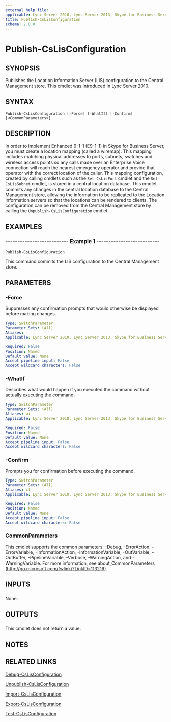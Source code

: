 ```yaml
---
external help file: 
applicable: Lync Server 2010, Lync Server 2013, Skype for Business Server 2015
title: Publish-CsLisConfiguration
schema: 2.0.0
---
```


# Publish-CsLisConfiguration

## SYNOPSIS
Publishes the Location Information Server (LIS) configuration to the Central Management store.
This cmdlet was introduced in Lync Server 2010.


## SYNTAX

```
Publish-CsLisConfiguration [-Force] [-WhatIf] [-Confirm] [<CommonParameters>]
```

## DESCRIPTION
In order to implement Enhanced 9-1-1 (E9-1-1) in Skype for Business Server, you must create a location mapping (called a wiremap).
This mapping includes matching physical addresses to ports, subnets, switches and wireless access points so any calls made over an Enterprise Voice connection will reach the nearest emergency operator and provide that operator with the correct location of the caller.
This mapping configuration, created by calling cmdlets such as the `Set-CsLisPort` cmdlet and the `Set-CsLisSubnet` cmdlet, is stored in a central location database.
This cmdlet commits any changes in the central location database to the Central Management store, allowing the information to be replicated to the Location Information servers so that the locations can be rendered to clients.
The configuration can be removed from the Central Management store by calling the `Unpublish-CsLisConfiguration` cmdlet.


## EXAMPLES

### -------------------------- Example 1 --------------------------
```
Publish-CsLisConfiguration
```

This command commits the LIS configuration to the Central Management store.


## PARAMETERS

### -Force
Suppresses any confirmation prompts that would otherwise be displayed before making changes.

```yaml
Type: SwitchParameter
Parameter Sets: (All)
Aliases: 
Applicable: Lync Server 2010, Lync Server 2013, Skype for Business Server 2015

Required: False
Position: Named
Default value: None
Accept pipeline input: False
Accept wildcard characters: False
```

### -WhatIf
Describes what would happen if you executed the command without actually executing the command.

```yaml
Type: SwitchParameter
Parameter Sets: (All)
Aliases: wi
Applicable: Lync Server 2010, Lync Server 2013, Skype for Business Server 2015

Required: False
Position: Named
Default value: None
Accept pipeline input: False
Accept wildcard characters: False
```

### -Confirm
Prompts you for confirmation before executing the command.

```yaml
Type: SwitchParameter
Parameter Sets: (All)
Aliases: cf
Applicable: Lync Server 2010, Lync Server 2013, Skype for Business Server 2015

Required: False
Position: Named
Default value: None
Accept pipeline input: False
Accept wildcard characters: False
```

### CommonParameters
This cmdlet supports the common parameters: -Debug, -ErrorAction, -ErrorVariable, -InformationAction, -InformationVariable, -OutVariable, -OutBuffer, -PipelineVariable, -Verbose, -WarningAction, and -WarningVariable. For more information, see about_CommonParameters (http://go.microsoft.com/fwlink/?LinkID=113216).

## INPUTS

###  
None.

## OUTPUTS

###  
This cmdlet does not return a value.

## NOTES

## RELATED LINKS

[Debug-CsLisConfiguration]()

[Unpublish-CsLisConfiguration]()

[Import-CsLisConfiguration]()

[Export-CsLisConfiguration]()

[Test-CsLisConfiguration]()
